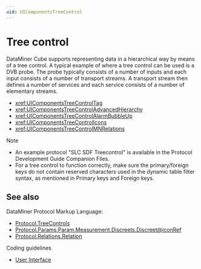 ```yaml
---
uid: UIComponentsTreeControl
---
```


# Tree control

DataMiner Cube supports representing data in a hierarchical way by means of a tree control. A typical example of where a tree control can be used is a DVB probe. The probe typically consists of a number of inputs and each input consists of a number of transport streams. A transport stream then defines a number of services and each service consists of a number of elementary streams.

- <xref:UIComponentsTreeControlTag>
- <xref:UIComponentsTreeControlAdvancedHierarchy>
- <xref:UIComponentsTreeControlAlarmBubbleUp>
- <xref:UIComponentsTreeControlIcons>
- <xref:UIComponentsTreeControlMNRelations>

> [!NOTE]
>
> - An example protocol "SLC SDF Treecontrol" is available in the Protocol Development Guide Companion Files.
> - For a tree control to function correctly, make sure the primary/foreign keys do not contain reserved characters used in the dynamic table filter syntax, as mentioned in Primary keys and Foreign keys.

## See also

DataMiner Protocol Markup Language:

- [Protocol.TreeControls](xref:Protocol.TreeControls)
- [Protocol.Params.Param.Measurement.Discreets.Discreet@iconRef](xref:Protocol.Params.Param.Measurement.Discreets.Discreet-iconRef)
- [Protocol.Relations.Relation](xref:Protocol.Relations.Relation)

Coding guidelines

- [User Interface](xref:CODUserInterface)
